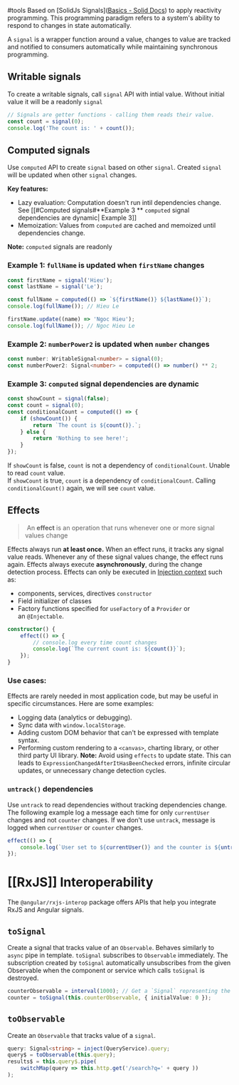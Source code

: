 #tools 
Based on [SolidJs Signals]([Basics - Solid Docs](https://docs.solidjs.com/concepts/intro-to-reactivity#signals)) to apply reactivity programming. This programming paradigm refers to a system's ability to respond to changes in state automatically.

A `signal` is a wrapper function around a value, changes to value are tracked and notified to consumers automatically while maintaining synchronous programming. 

## **Writable signals**
To create a writable signals, call `signal` API with intial value. Without initial value it will be a readonly `signal`
```typescript
// Signals are getter functions - calling them reads their value.
const count = signal(0);
console.log('The count is: ' + count());
```

## **Computed signals**
Use `computed` API to create `signal` based on other `signal`. Created `signal` will be updated when other `signal` changes.

**Key features:**
- Lazy evaluation: Computation doesn't run intil dependencies change. See [[#Computed signals#**Example 3 ** `computed` signal dependencies are dynamic| Example 3]] 
- Memoization: Values from `computed` are cached and memoized until dependencies change.

**Note:** `computed` signals are readonly
### **Example 1:** `fullName` is updated when `firstName` changes
```typescript
const firstName = signal('Hieu');
const lastName = signal('Le');

const fullName = computed(() => `${firstName()} ${lastName()}`);
console.log(fullName()); // Hieu Le

firstName.update((name) => 'Ngoc Hieu');
console.log(fullName()); // Ngoc Hieu Le
```

### **Example 2:** `numberPower2` is updated when `number` changes
```typescript
const number: WritableSignal<number> = signal(0);
const numberPower2: Signal<number> = computed(() => number() ** 2;
```

### **Example 3:** `computed` signal dependencies are dynamic
```typescript
const showCount = signal(false);
const count = signal(0);
const conditionalCount = computed(() => { 
	if (showCount()) { 
		return `The count is ${count()}.`; 
	} else { 
		return 'Nothing to see here!'; 
	}
});
```

If `showCount` is false, `count` is not a dependency of `conditionalCount`. Unable to read `count` value.  
If `showCount` is true, `count` is a dependency of `conditionalCount`. Calling `conditionalCount()` again, we will see `count` value.

## **Effects**
>  An **effect** is an operation that runs whenever one or more signal values change

Effects always run **at least once.** When an effect runs, it tracks any signal value reads. Whenever any of these signal values change, the effect runs again.
Effects always execute **asynchronously**, during the change detection process.
Effects can only be executed in [Injection context](https://v19.angular.dev/guide/di/dependency-injection-context) such as:
- components, services, directives `constructor`
- Field initializer of classes
- Factory functions specified for `useFactory` of a `Provider` or an `@Injectable`.

```typescript
constructor() {
	effect(() => { 
		// console.log every time count changes
		console.log(`The current count is: ${count()}`);
	});
}
```

### **Use cases:**
Effects are rarely needed in most application code, but may be useful in specific circumstances. Here are some examples:
- Logging data (analytics or debugging).
- Sync data with `window.localStorage`.
- Adding custom DOM behavior that can't be expressed with template syntax.
- Performing custom rendering to a `<canvas>`, charting library, or other third party UI library.
**Note:** Avoid using `effects` to update state. This can leads to `ExpressionChangedAfterItHasBeenChecked` errors, infinite circular updates, or unnecessary change detection cycles.

### `untrack()` dependencies
Use `untrack` to read dependencies without tracking dependencies change.
The following example log a message each time for only `currentUser` changes and not `counter` changes.
If we don't use `untrack`, message is logged when `currentUser` or `counter` changes.
```typescript
effect(() => { 
	console.log(`User set to ${currentUser()} and the counter is ${untracked(counter)}`);
});
```

# [[RxJS]] Interoperability
The `@angular/rxjs-interop` package offers APIs that help you integrate RxJS and Angular signals.

## `toSignal`
Create a signal that tracks value of an `Observable`. 
Behaves similarly to `async` pipe in template. `toSignal` subscribes to `Observable` immediately.
The subscription created by `toSignal` automatically unsubscribes from the given Observable when the component or service which calls `toSignal` is destroyed.

```typescript
counterObservable = interval(1000); // Get a `Signal` representing the `counterObservable`'s value. 
counter = toSignal(this.counterObservable, { initialValue: 0 });
```

## `toObservable`
Create an `Observable` that tracks value of a `signal`.

```typescript
query: Signal<string> = inject(QueryService).query; 
query$ = toObservable(this.query); 
results$ = this.query$.pipe(
	switchMap(query => this.http.get('/search?q=' + query )) 
);
```